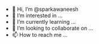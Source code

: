 - 👋 Hi, I’m @sparkawaneesh
- 👀 I’m interested in ...
- 🌱 I’m currently learning ...
- 💞️ I’m looking to collaborate on ...
- 📫 How to reach me ...

<!---
sparkawaneesh/sparkawaneesh is a ✨ special ✨ repository because its `README.md` (this file) appears on your GitHub profile.
You can click the Preview link to take a look at your changes.
--->
